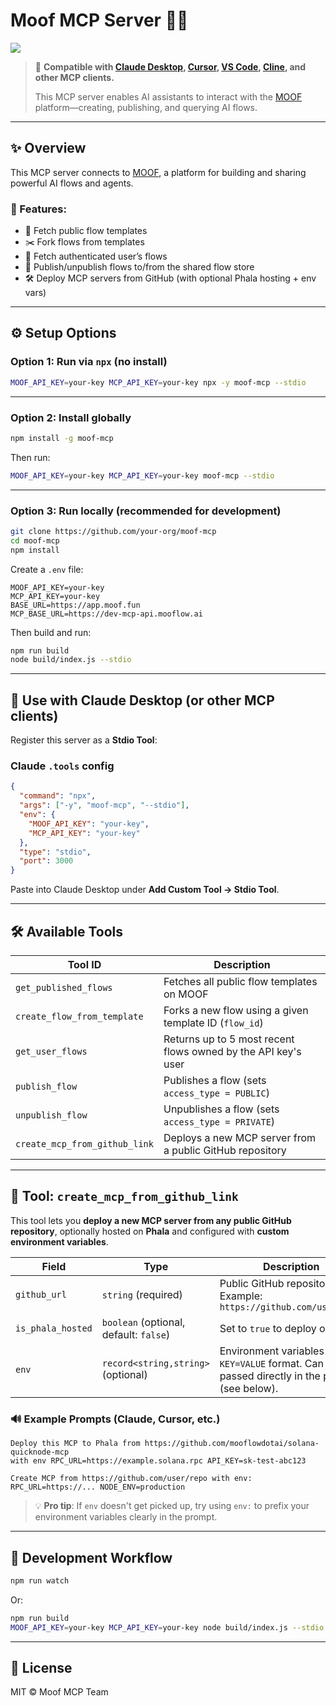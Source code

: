 # Moof MCP Server 🧐🚀
[![](https://cloud.phala.network/deploy-button.svg)](https://cloud.phala.network/templates/moof-mcp)
> 🔌 **Compatible with [Claude Desktop](https://claude.ai/desktop), [Cursor](https://cursor.sh), [VS Code](https://code.visualstudio.com/), [Cline](https://github.com/cline/cline), and other MCP clients.**
>
> This MCP server enables AI assistants to interact with the [MOOF](https://app.moof.fun) platform—creating, publishing, and querying AI flows.

---

## ✨ Overview

This MCP server connects to [MOOF](https://app.moof.fun), a platform for building and sharing powerful AI flows and agents.

### 🔧 Features:

- 📜 Fetch public flow templates
- ✂️ Fork flows from templates
- 👤 Fetch authenticated user’s flows
- 🚀 Publish/unpublish flows to/from the shared flow store
- 🛠️ Deploy MCP servers from GitHub (with optional Phala hosting + env vars)

---

## ⚙️ Setup Options

### Option 1: Run via `npx` (no install)

```bash
MOOF_API_KEY=your-key MCP_API_KEY=your-key npx -y moof-mcp --stdio
```

---

### Option 2: Install globally

```bash
npm install -g moof-mcp
```

Then run:

```bash
MOOF_API_KEY=your-key MCP_API_KEY=your-key moof-mcp --stdio
```

---

### Option 3: Run locally (recommended for development)

```bash
git clone https://github.com/your-org/moof-mcp
cd moof-mcp
npm install
```

Create a `.env` file:

```env
MOOF_API_KEY=your-key
MCP_API_KEY=your-key
BASE_URL=https://app.moof.fun
MCP_BASE_URL=https://dev-mcp-api.mooflow.ai
```

Then build and run:

```bash
npm run build
node build/index.js --stdio
```

---

## 🧐 Use with Claude Desktop (or other MCP clients)

Register this server as a **Stdio Tool**:

### Claude `.tools` config

```json
{
  "command": "npx",
  "args": ["-y", "moof-mcp", "--stdio"],
  "env": {
    "MOOF_API_KEY": "your-key",
    "MCP_API_KEY": "your-key"
  },
  "type": "stdio",
  "port": 3000
}
```

Paste into Claude Desktop under **Add Custom Tool → Stdio Tool**.

---

## 🛠️ Available Tools

| Tool ID                       | Description                                                   |
| ----------------------------- | ------------------------------------------------------------- |
| `get_published_flows`         | Fetches all public flow templates on MOOF                     |
| `create_flow_from_template`   | Forks a new flow using a given template ID (`flow_id`)        |
| `get_user_flows`              | Returns up to 5 most recent flows owned by the API key's user |
| `publish_flow`                | Publishes a flow (sets `access_type = PUBLIC`)                |
| `unpublish_flow`              | Unpublishes a flow (sets `access_type = PRIVATE`)             |
| `create_mcp_from_github_link` | Deploys a new MCP server from a public GitHub repository      |

---

## 🧠 Tool: `create_mcp_from_github_link`

This tool lets you **deploy a new MCP server from any public GitHub repository**, optionally hosted on **Phala** and configured with **custom environment variables**.

| Field             | Type                                   | Description                                                                                    |
| ----------------- | -------------------------------------- | ---------------------------------------------------------------------------------------------- |
| `github_url`      | `string` (required)                    | Public GitHub repository URL. Example: `https://github.com/user/repo`                          |
| `is_phala_hosted` | `boolean` (optional, default: `false`) | Set to `true` to deploy on [Phala](https://phala.network/).                                    |
| `env`             | `record<string,string>` (optional)     | Environment variables in `KEY=VALUE` format. Can be passed directly in the prompt (see below). |

### 🔊 Example Prompts (Claude, Cursor, etc.)

```
Deploy this MCP to Phala from https://github.com/mooflowdotai/solana-quicknode-mcp
with env RPC_URL=https://example.solana.rpc API_KEY=sk-test-abc123
```

```
Create MCP from https://github.com/user/repo with env: RPC_URL=https://... NODE_ENV=production
```

> 💡 **Pro tip**: If `env` doesn't get picked up, try using `env:` to prefix your environment variables clearly in the prompt.

---

## 🔪 Development Workflow

```bash
npm run watch
```

Or:

```bash
npm run build
MOOF_API_KEY=your-key MCP_API_KEY=your-key node build/index.js --stdio
```

---

## 📝 License

MIT © Moof MCP Team
